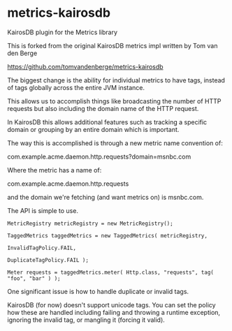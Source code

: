 metrics-kairosdb
================

KairosDB plugin for the Metrics library

This is forked from the original KairosDB metrics impl written by Tom van den
Berge

https://github.com/tomvandenberge/metrics-kairosdb

The biggest change is the ability for individual metrics to have tags, instead
of tags globally across the entire JVM instance.

This allows us to accomplish things like broadcasting the number of HTTP requests
but also including the domain name of the HTTP request.

In KairosDB this allows additional features such as tracking a specific domain
or grouping by an entire domain which is important.

The way this is accomplished is through a new metric name convention of:

com.example.acme.daemon.http.requests?domain=msnbc.com

Where the metric has a name of:

 com.example.acme.daemon.http.requests

and the domain we're fetching (and want metrics on) is msnbc.com.

The API is simple to use.

    MetricRegistry metricRegistry = new MetricRegistry();

    TaggedMetrics taggedMetrics = new TaggedMetrics( metricRegistry,
                                                     InvalidTagPolicy.FAIL,
                                                     DuplicateTagPolicy.FAIL );

    Meter requests = taggedMetrics.meter( Http.class, "requests", tag( "foo", "bar" ) );

One significant issue is how to handle duplicate or invalid tags.

KairosDB (for now) doesn't support unicode tags.  You can set the policy how these
are handled including failing and throwing a runtime exception, ignoring the
invalid tag, or mangling it (forcing it valid).